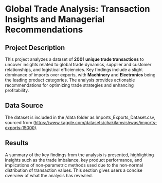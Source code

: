 # Global Trade Analysis: Transaction Insights and Managerial Recommendations

## Project Description
This project analyzes a dataset of **2001 unique trade transactions** to uncover insights related to global trade dynamics, supplier and customer relationships, and logistical efficiencies. Key findings include a slight dominance of imports over exports, with **Machinery** and **Electronics** being the leading product categories. The analysis provides actionable recommendations for optimizing trade strategies and enhancing profitability.

## Data Source 
The dataset is included in the /data folder as Imports_Exports_Dataset.csv, sourced from (https://www.kaggle.com/datasets/chakilamvishwas/imports-exports-15000).

## Results
A summary of the key findings from the analysis is presented, highlighting insights such as the trade imbalance, key product performance, and implications of non-parametric methods used due to the non-normal distribution of transaction values. This section gives users a concise overview of what the analysis has revealed.
